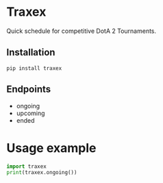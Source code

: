 # Traxex

Quick schedule for competitive DotA 2 Tournaments.

## Installation

```
pip install traxex
```

## Endpoints

* ongoing
* upcoming
* ended

# Usage example
```py
import traxex
print(traxex.ongoing())
```
